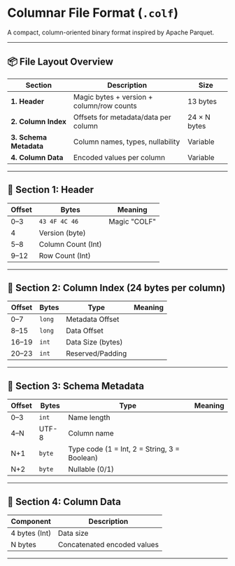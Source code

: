 # Columnar File Format (`.colf`)

A compact, column-oriented binary format inspired by Apache Parquet.

---

## 📦 File Layout Overview

| Section | Description | Size |
|----------|--------------|------|
| **1. Header** | Magic bytes + version + column/row counts | 13 bytes |
| **2. Column Index** | Offsets for metadata/data per column | 24 × N bytes |
| **3. Schema Metadata** | Column names, types, nullability | Variable |
| **4. Column Data** | Encoded values per column | Variable |

---

## 🧱 Section 1: Header

| Offset | Bytes | Meaning |
|---------|--------|---------|
| 0–3 | `43 4F 4C 46` | Magic "COLF" |
| 4 | Version (byte) |
| 5–8 | Column Count (Int) |
| 9–12 | Row Count (Int) |

---

## 📇 Section 2: Column Index (24 bytes per column)

| Offset | Bytes | Type | Meaning |
|---------|--------|------|---------|
| 0–7 | `long` | Metadata Offset |
| 8–15 | `long` | Data Offset |
| 16–19 | `int` | Data Size (bytes) |
| 20–23 | `int` | Reserved/Padding |

---

## 🧩 Section 3: Schema Metadata

| Offset | Bytes | Type | Meaning |
|---------|--------|------|---------|
| 0–3 | `int` | Name length |
| 4–N | UTF-8 | Column name |
| N+1 | `byte` | Type code (1 = Int, 2 = String, 3 = Boolean) |
| N+2 | `byte` | Nullable (0/1) |

---

## 🧮 Section 4: Column Data

| Component | Description |
|------------|-------------|
| 4 bytes (Int) | Data size |
| N bytes | Concatenated encoded values |

---
